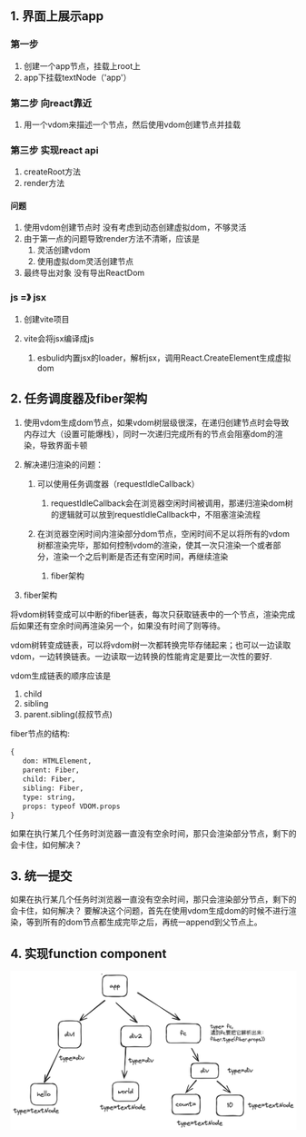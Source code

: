 ## 1. 界面上展示app

### 第一步

1. 创建一个app节点，挂载上root上
2. app下挂载textNode（'app'）


### 第二步 向react靠近
 1. 用一个vdom来描述一个节点，然后使用vdom创建节点并挂载

### 第三步 实现react api

1. createRoot方法
2. render方法
   

#### 问题
1. 使用vdom创建节点时 没有考虑到动态创建虚拟dom，不够灵活
2. 由于第一点的问题导致render方法不清晰，应该是
   1. 灵活创建vdom
   2. 使用虚拟dom灵活创建节点
3. 最终导出对象 没有导出ReactDom


### js =》 jsx

1. 创建vite项目
2. vite会将jsx编译成js

   1. esbulid内置jsx的loader，解析jsx，调用React.CreateElement生成虚拟dom


## 2. 任务调度器及fiber架构

1. 使用vdom生成dom节点，如果vdom树层级很深，在递归创建节点时会导致内存过大（设置可能爆栈），同时一次递归完成所有的节点会阻塞dom的渲染，导致界面卡顿
   

2. 解决递归渲染的问题：
   1. 可以使用任务调度器（requestIdleCallback）
      1. requestIdleCallback会在浏览器空闲时间被调用，那递归渲染dom树的逻辑就可以放到requestIdleCallback中，不阻塞渲染流程

   2. 在浏览器空闲时间内渲染部分dom节点，空闲时间不足以将所有的vdom树都渲染完毕，那如何控制vdom的渲染，使其一次只渲染一个或者部分，渲染一个之后判断是否还有空闲时间，再继续渲染
      1. fiber架构


3. fiber架构

将vdom树转变成可以中断的fiber链表，每次只获取链表中的一个节点，渲染完成后如果还有空余时间再渲染另一个，如果没有时间了则等待。

vdom树转变成链表，可以将vdom树一次都转换完毕存储起来；也可以一边读取vdom，一边转换链表。一边读取一边转换的性能肯定是要比一次性的要好.


vdom生成链表的顺序应该是
   1. child
   2. sibling
   3. parent.sibling(叔叔节点)
   
fiber节点的结构:
```
{
   dom: HTMLElement,
   parent: Fiber,
   child: Fiber,
   sibling: Fiber,
   type: string,
   props: typeof VDOM.props
}
```

如果在执行某几个任务时浏览器一直没有空余时间，那只会渲染部分节点，剩下的会卡住，如何解决？


## 3. 统一提交

如果在执行某几个任务时浏览器一直没有空余时间，那只会渲染部分节点，剩下的会卡住，如何解决？
要解决这个问题，首先在使用vdom生成dom的时候不进行渲染，等到所有的dom节点都生成完毕之后，再统一append到父节点上。

## 4. 实现function component

![fc](./asset//%E5%AE%9E%E7%8E%B0functionComponent.png)